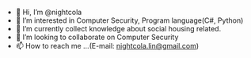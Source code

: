 - 👋 Hi, I’m @nightcola
- 👀 I’m interested in Computer Security, Program language(C#, Python) 
- 🌱 I’m currently collect knowledge about social housing related.
- 💞️ I’m looking to collaborate on Computer Security
- 📫 How to reach me ...(E-mail: nightcola.lin@gmail.com)

<!---
nightcola/nightcola is a ✨ special ✨ repository because its `README.md` (this file) appears on your GitHub profile.
You can click the Preview link to take a look at your changes.
--->
